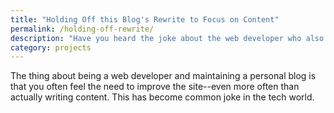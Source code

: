```yaml
---
title: "Holding Off this Blog's Rewrite to Focus on Content"
permalink: /holding-off-rewrite/
description: "Have you heard the joke about the web developer who also has a blog? I'm that web developer."
category: projects
---
```


The thing about being a web developer and maintaining a personal blog is that you often feel the need to improve the site--even more often than actually writing content. This has become common joke in the tech world.
